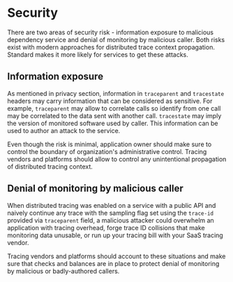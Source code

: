 # Security

There are two areas of security risk - information exposure to malicious dependency service and denial of monitoring
by malicious caller. Both risks exist with modern approaches for distributed trace context propagation. Standard makes
it more likely for services to get these attacks.

## Information exposure

As mentioned in privacy section, information in `traceparent` and `tracestate` headers may carry information that can be
considered as sensitive. For example, `traceparent` may allow to correlate calls so identify from one call may be correlated
to the data sent with another call. `tracestate` may imply the version of monitored software used by caller. This
information can be used to author an attack to the service.

Even though the risk is minimal, application owner should make sure to control the boundary of organization's administrative
control. Tracing vendors and platforms should allow to control any unintentional propagation of distributed tracing context.

## Denial of monitoring by malicious caller

When distributed tracing was enabled on a service with a public API and naively continue any trace with
the sampling flag set using the `trace-id` provided via `traceparent` field, a malicious attacker could overwhelm an
application with tracing overhead, forge trace ID collisions that make monitoring data unusable, or run up your tracing
bill with your SaaS tracing vendor.

Tracing vendors and platforms should account to these situations and make sure that checks and balances are in place to
protect denial of monitoring by malicious or badly-authored callers.